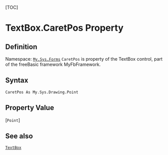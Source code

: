 [TOC]
# TextBox.CaretPos Property

## Definition
Namespace: [`My.Sys.Forms`](My.Sys.Forms.md)
`CaretPos` is property of the TextBox control, part of the freeBasic framework MyFbFramework.
## Syntax
```freeBasic
CaretPos As My.Sys.Drawing.Point
```
## Property Value
[`Point`]
## See also
[`TextBox`](TextBox.md)
